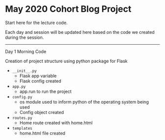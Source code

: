 # May 2020 Cohort Blog Project

Start here for the lecture code.

Each day and session will be updated here based on the code we created during the session.

---

Day 1 Morning Code

Creation of project structure using python package for Flask

- `__init__.py`
    - Flask app variable
    - Flask config created
- `app.py`
    - app.run to run the project
- `config.py`
    - os module used to inform python of the operating system being used
    - Config object created
- `routes.py`
    - Home route created with home.html
- `templates`
    - home.html file created 